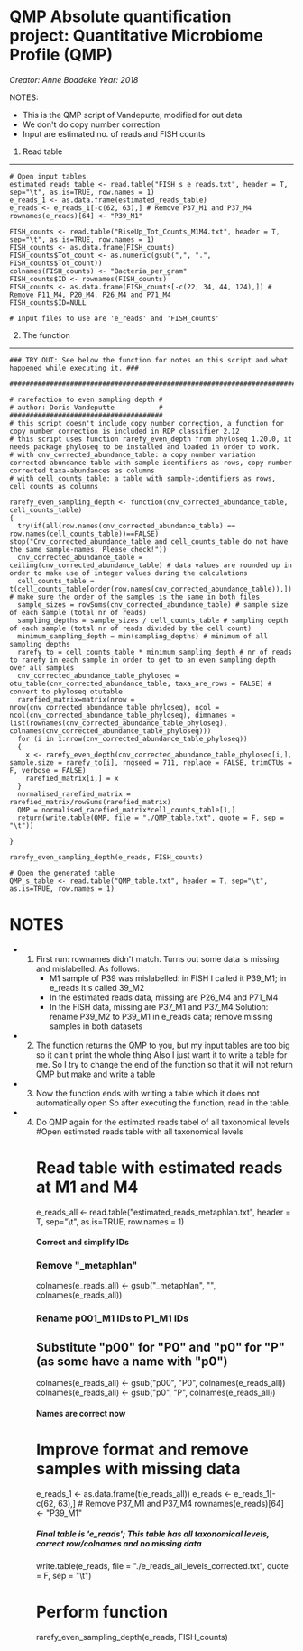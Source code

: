 QMP Absolute quantification project: Quantitative Microbiome Profile (QMP)
=====================================

*Creator: Anne Boddeke* 
*Year: 2018* 

NOTES:
- This is the QMP script of Vandeputte, modified for out data
- We don't do copy number correction
- Input are estimated no. of reads and FISH counts

1. Read table 
-----------------------------------------------
```
# Open input tables
estimated_reads_table <- read.table("FISH_s_e_reads.txt", header = T, sep="\t", as.is=TRUE, row.names = 1)
e_reads_1 <- as.data.frame(estimated_reads_table)
e_reads <- e_reads_1[-c(62, 63),] # Remove P37_M1 and P37_M4
rownames(e_reads)[64] <- "P39_M1"

FISH_counts <- read.table("RiseUp_Tot_Counts_M1M4.txt", header = T, sep="\t", as.is=TRUE, row.names = 1)
FISH_counts <- as.data.frame(FISH_counts)
FISH_counts$Tot_count <- as.numeric(gsub(",", ".", FISH_counts$Tot_count))
colnames(FISH_counts) <- "Bacteria_per_gram"
FISH_counts$ID <- rownames(FISH_counts)
FISH_counts <- as.data.frame(FISH_counts[-c(22, 34, 44, 124),]) # Remove P11_M4, P20_M4, P26_M4 and P71_M4
FISH_counts$ID=NULL

# Input files to use are 'e_reads' and 'FISH_counts'
```

2. The function
-----------------------------------------------
```
### TRY OUT: See below the function for notes on this script and what happened while executing it. ###

####################################################################################################################

# rarefaction to even sampling depth #
# author: Doris Vandeputte           #
######################################
# this script doesn't include copy number correction, a function for copy number correction is included in RDP classifier 2.12 
# this script uses function rarefy_even_depth from phyloseq 1.20.0, it needs package phyloseq to be installed and loaded in order to work.
# with cnv_corrected_abundance_table: a copy number variation corrected abundance table with sample-identifiers as rows, copy number corrected taxa-abundances as columns
# with cell_counts_table: a table with sample-identifiers as rows, cell counts as columns 

rarefy_even_sampling_depth <- function(cnv_corrected_abundance_table, cell_counts_table) 
{
  try(if(all(row.names(cnv_corrected_abundance_table) == row.names(cell_counts_table))==FALSE) stop("Cnv_corrected_abundance_table and cell_counts_table do not have the same sample-names, Please check!"))
  cnv_corrected_abundance_table = ceiling(cnv_corrected_abundance_table) # data values are rounded up in order to make use of integer values during the calculations
  cell_counts_table = t(cell_counts_table[order(row.names(cnv_corrected_abundance_table)),]) # make sure the order of the samples is the same in both files  
  sample_sizes = rowSums(cnv_corrected_abundance_table) # sample size of each sample (total nr of reads)
  sampling_depths = sample_sizes / cell_counts_table # sampling depth of each sample (total nr of reads divided by the cell count)
  minimum_sampling_depth = min(sampling_depths) # minimum of all sampling depths
  rarefy_to = cell_counts_table * minimum_sampling_depth # nr of reads to rarefy in each sample in order to get to an even sampling depth over all samples
  cnv_corrected_abundance_table_phyloseq = otu_table(cnv_corrected_abundance_table, taxa_are_rows = FALSE) # convert to phyloseq otutable
  rarefied_matrix=matrix(nrow = nrow(cnv_corrected_abundance_table_phyloseq), ncol = ncol(cnv_corrected_abundance_table_phyloseq), dimnames = list(rownames(cnv_corrected_abundance_table_phyloseq), colnames(cnv_corrected_abundance_table_phyloseq)))
  for (i in 1:nrow(cnv_corrected_abundance_table_phyloseq))
  {
    x <- rarefy_even_depth(cnv_corrected_abundance_table_phyloseq[i,], sample.size = rarefy_to[i], rngseed = 711, replace = FALSE, trimOTUs = F, verbose = FALSE)
    rarefied_matrix[i,] = x
  }
  normalised_rarefied_matrix = rarefied_matrix/rowSums(rarefied_matrix)
  QMP = normalised_rarefied_matrix*cell_counts_table[1,]
  return(write.table(QMP, file = "./QMP_table.txt", quote = F, sep = "\t"))
  
}

rarefy_even_sampling_depth(e_reads, FISH_counts)

# Open the generated table
QMP_s_table <- read.table("QMP_table.txt", header = T, sep="\t", as.is=TRUE, row.names = 1)
```

# NOTES 
- 1.  First run: rownames didn't match. Turns out some data is missing and mislabelled. As follows:
         - M1 sample of P39 was mislabelled: in FISH I called it P39_M1; in e_reads it's called 39_M2
         - In the estimated reads data, missing are P26_M4 and P71_M4
         - In the FISH data, missing are P37_M1 and P37_M4
     Solution: rename P39_M2 to P39_M1 in e_reads data; remove missing samples in both datasets

- 2.  The function returns the QMP to you, but my input tables are too big so it can't print the whole thing
     Also I just want it to write a table for me.
     So I try to change the end of the function so that it will not return QMP but make and write a table

- 3.  Now the function ends with writing a table which it does not automatically open
     So after executing the function, read in the table.

- 4.  Do QMP again for the estimated reads tabel of all taxonomical levels
       #Open estimated reads table with all taxonomical levels
        # Read table with estimated reads at M1 and M4
        e_reads_all <- read.table("estimated_reads_metaphlan.txt", header = T, sep="\t", as.is=TRUE, row.names = 1)
        #### Correct and simplify IDs
        ### Remove "_metaphlan"
        colnames(e_reads_all) <- gsub("_metaphlan", "", colnames(e_reads_all))
        ### Rename p001_M1 IDs to P1_M1 IDs
        ## Substitute "p00" for "P0" and "p0" for "P" (as some have a name with "p0") 
        colnames(e_reads_all) <- gsub("p00", "P0", colnames(e_reads_all))
        colnames(e_reads_all) <- gsub("p0", "P", colnames(e_reads_all))
        #### Names are correct now ####
        # Improve format and remove samples with missing data
        e_reads_1 <- as.data.frame(t(e_reads_all))
        e_reads <- e_reads_1[-c(62, 63),] # Remove P37_M1 and P37_M4
        rownames(e_reads)[64] <- "P39_M1"
        ##### Final table is 'e_reads'; This table has all taxonomical levels, correct row/colnames and no missing data
        write.table(e_reads, file = "./e_reads_all_levels_corrected.txt", quote = F, sep = "\t")
      # Perform function
      rarefy_even_sampling_depth(e_reads, FISH_counts)




